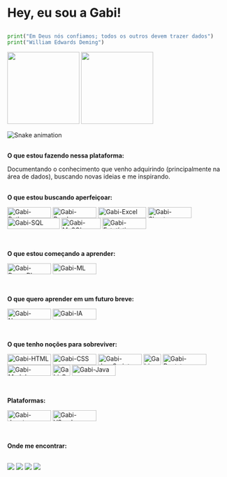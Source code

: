 # Hey, eu sou a Gabi!
  ##

~~~Python
print("Em Deus nós confiamos; todos os outros devem trazer dados")
print("William Edwards Deming")
~~~

<div>
  <img height="165em" src="https://github-readme-stats.vercel.app/api?username=GabrielaCardosoSilva&theme=tokyonight&show_icons=true&bg_color=2F2F3E&title_color=d18aff&text_color=fff&icon_color=&d18aff&include_all_commits=true&count_private=true&hide_border=true"/>
  <img height="165em" src="https://github-readme-stats.vercel.app/api/top-langs/?username=GabrielaCardosoSilva&theme=tokyonight&langs_count=7&bg_color=2F2F3E&title_color=d18aff&text_color=fff&icon_color=BE90F2&layout=compact&hide_border=true"/>
</div>


![Snake animation](https://github.com/GabrielaCardosoSilva/GabrielaCardosoSilva/blob/output/github-contribution-grid-snake.svg)

##

**O que estou fazendo nessa plataforma:**

Documentando o conhecimento que venho adquirindo (principalmente na área de dados), buscando novas ideias e me inspirando.
<br>
<br>

**O que estou buscando aperfeiçoar:**
<div>
  <img align="center" alt="Gabi-Python" height="25" width="100" src="https://img.shields.io/badge/Python-3776AB?style=for-the-badge&logo=python&logoColor=white">
  <img align="center" alt="Gabi-Pandas" height="25" width="100" src="https://img.shields.io/badge/Pandas-2C2D72?style=for-the-badge&logo=pandas&logoColor=white">
  <img align="center" alt="Gabi-Excel" height="25" width="110" src="https://img.shields.io/badge/Microsoft_Excel-217346?style=for-the-badge&logo=microsoft-excel&logoColor=white">
  <img align="center" alt="Gabi-Sheets" height="25" width="100" src="https://img.shields.io/badge/Google%20Sheets-34A853?style=for-the-badge&logo=google-sheets&logoColor=white">
  <img align="center" alt="Gabi-SQL" height="25" width="120" src="https://img.shields.io/badge/Microsoft%20SQL%20Server-CC2927?style=for-the-badge&logo=microsoft%20sql%20server&logoColor=whit">
  <img align="center" alt="Gabi-MySQL" height="25" width="90" src="https://img.shields.io/badge/MySQL-00000F?style=for-the-badge&logo=mysql&logoColor=white">
  <img align="center" alt="Gabi-Estatística" height="25" width="100" src="https://img.shields.io/badge/Estatística-f090f0?style=for-the-badge">
</div>
<br>
<br>

**O que estou começando a aprender:**
<div>
  <img align="center" alt="Gabi-PowerBI" height="25" width="100" src="https://img.shields.io/badge/PowerBI-F2C811?style=for-the-badge&logo=Power%20BI&logoColor=white">
  <img align="center" alt="Gabi-ML" height="25" width="100" src="https://img.shields.io/badge/Machine%20Learning-000000?style=for-the-badge">
</div>
<br>
<br>

**O que quero aprender em um futuro breve:**
<div>
  <img align="center" alt="Gabi-Numpy" height="25" width="100" https://img.shields.io/badge/Numpy-777BB4?style=for-the-badge&logo=numpy&logoColor=white
  <img align="center" alt="Gabi-Numba" height="25" width="100" https://img.shields.io/badge/Numba-00A3E0?style=for-the-badge&logo=Numba&logoColor=white
  <img align="center" alt="Gabi-R" height="25" width="40" src="https://img.shields.io/badge/R-276DC3?style=for-the-badge&logo=r&logoColor=white">
  <img align="center" alt="Gabi-IA" height="25" width="100" src="https://img.shields.io/badge/Inteligência%20Artificial-000000?style=for-the-badge">
</div>
<br>
<br>

**O que tenho noções para sobreviver:**
<div>
  <img align="center" alt="Gabi-HTML" height="25" width="100" src="https://img.shields.io/badge/HTML5-E34F26?style=for-the-badge&logo=html5&logoColor=white">
  <img align="center" alt="Gabi-CSS" height="25" width="100" src="https://img.shields.io/badge/CSS3-1572B6?style=for-the-badge&logo=css3&logoColor=white">
  <img align="center" alt="Gabi-JavaScript" height="25" width="100" src="https://img.shields.io/badge/JavaScript-323330?style=for-the-badge&logo=javascript&logoColor=F7DF1E">
  <img align="center" alt="Gabi-PHP" height="25" width="40" src="https://img.shields.io/badge/PHP-777BB4?style=for-the-badge&logo=php&logoColor=white">
  <img align="center" alt="Gabi-Bootstrap" height="25" width="100" src="https://img.shields.io/badge/Bootstrap-563D7C?style=for-the-badge&logo=bootstrap&logoColor=white">
  <img align="center" alt="Gabi-Markdown" height="25" width="100" src="https://img.shields.io/badge/Markdown-000000?style=for-the-badge&logo=markdown&logoColor=white">
  <img align="center" alt="Gabi-C" height="25" width="40" src="https://img.shields.io/badge/C-00599C?style=for-the-badge&logo=c&logoColor=white">
  <img align="center" alt="Gabi-Java" height="25" width="100" src="https://img.shields.io/badge/Java-ED8B00?style=for-the-badge&logo=java&logoColor=white">
</div>
<br>
<br>

**Plataformas:**
<div>
  <img align="center" alt="Gabi-Jupyter" height="25" width="100" src="https://img.shields.io/badge/Jupyter-F37626.svg?&style=for-the-badge&logo=Jupyter&logoColor=white">
  <img align="center" alt="Gabi-VScode" height="25" width="100" src="https://img.shields.io/badge/Visual_Studio_Code-0078D4?style=for-the-badge&logo=visual%20studio%20code&logoColor=white">
</div>
<br>
<br>

**Onde me encontrar:**
<div><br>
  <a href="https://www.linkedin.com/in/gabriela-cardoso-76a0a9194/?originalSubdomain=br" target="_blank" rel="external"><img src="https://img.shields.io/badge/LinkedIn-0077B5?style=for-the-badge&logo=linkedin&logoColor=white"></a>
  <a href="https://www.linkedin.com/in/gabriela-cardoso-76a0a9194/?originalSubdomain=br" target="_blank" rel="external"><img src="https://img.shields.io/badge/Microsoft_Outlook-0078D4?style=for-the-badge&logo=microsoft-outlook&logoColor=white"></a>
  <a href="https://www.linkedin.com/in/gabriela-cardoso-76a0a9194/?originalSubdomain=br" target="_blank" rel="external"><img src="https://img.shields.io/badge/-Hackerrank-2EC866?style=for-the-badge&logo=HackerRank&logoColor=white"></a>
  <a href="https://www.linkedin.com/in/gabriela-cardoso-76a0a9194/?originalSubdomain=br" target="_blank" rel="external"><img src="https://img.shields.io/badge/Kaggle-20BEFF?style=for-the-badge&logo=Kaggle&logoColor=white"></a>
</div>
